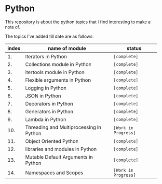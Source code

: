# Python

This repository is about the python topics that I find interesting to make a note of.

The topics I've added till date are as follows:

| index | name of module                          | status               |
| ----- | --------------------------------------- | -------------------- |
| 1.    | Iterators in Python                     | `[complete]`         |
| 2.    | Collections module in Python            | `[complete]`         |
| 3.    | itertools module in Python              | `[complete]`         |
| 4.    | Flexible arguments in Python            | `[complete]`         |
| 5.    | Logging in Python                       | `[complete]`         |
| 6.    | JSON in Python                          | `[complete]`         |
| 7.    | Decorators in Python                    | `[complete]`         |
| 8.    | Generators in Python                    | `[complete]`         |
| 9.    | Lambda in Python                        | `[complete]`         |
| 10.   | Threading and Multiprocessing in Python | `[Work in Progress]` |
| 11.   | Object Oriented Python                  | `[complete]`         |
| 12.   | libraries and modules in Python         | `[complete]`         |
| 13.   | Mutable Default Arguments in Python     | `[complete]`         |
| 14.   | Namespaces and Scopes                   | `[Work in Progress]` |
